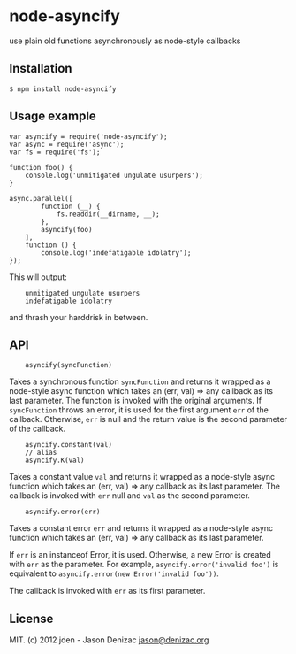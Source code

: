 # node-asyncify
use plain old functions asynchronously as node-style callbacks

## Installation

    $ npm install node-asyncify

## Usage example

    var asyncify = require('node-asyncify');
    var async = require('async');
    var fs = require('fs');

    function foo() {
    	console.log('unmitigated ungulate usurpers');
    }

    async.parallel([
    		function (__) {
    			fs.readdir(__dirname, __);
    		},
    		asyncify(foo)
    	],
    	function () {
    		console.log('indefatigable idolatry');
    });

This will output:

		unmitigated ungulate usurpers
		indefatigable idolatry

and thrash your harddrisk in between.

## API

		asyncify(syncFunction)

Takes a synchronous function `syncFunction` and returns it wrapped as a node-style async function which takes an (err, val) => any callback as its last parameter. The function is invoked with the original arguments. If `syncFunction` throws an error, it is used for the first argument `err` of the callback. Otherwise, `err` is null and the return value is the second parameter of the callback.


		asyncify.constant(val)
		// alias
		asyncify.K(val)

Takes a constant value `val` and returns it wrapped as a node-style async function which takes an (err, val) => any callback as its last parameter. The callback is invoked with `err` null and `val` as the second parameter.


		asyncify.error(err)

Takes a constant error `err` and returns it wrapped as a node-style async function which takes an (err, val) => any callback as its last parameter.

If `err` is an instanceof Error, it is used. Otherwise, a new Error is created with `err` as the parameter. For example, `asyncify.error('invalid foo')` is equivalent to `asyncify.error(new Error('invalid foo'))`.

The callback is invoked with `err` as its first parameter.


## License

MIT. (c) 2012 jden - Jason Denizac <jason@denizac.org>